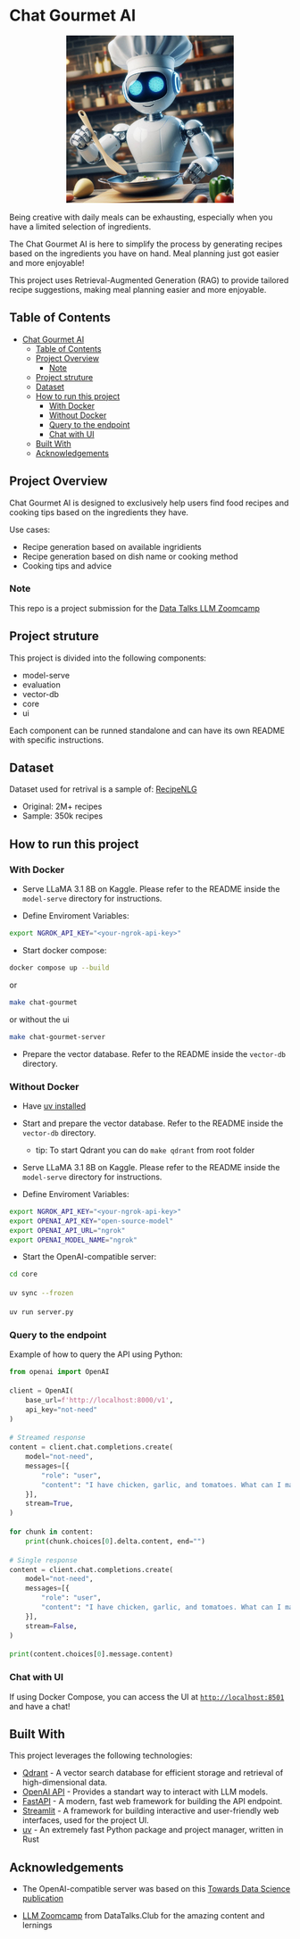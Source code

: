 # Chat Gourmet AI

<p align="center"><img src=".github/assets/cooking-robot.jpg" alt="Project Logo" width="300"></p>


Being creative with daily meals can be exhausting, especially when you have a limited selection of ingredients.

The Chat Gourmet AI is here to simplify the process by generating recipes based on the ingredients you have on hand. Meal planning just got easier and more enjoyable!

This project uses Retrieval-Augmented Generation (RAG) to provide tailored recipe suggestions, making meal planning easier and more enjoyable.

## Table of Contents

- [Chat Gourmet AI](#chat-gourmet-ai)
  - [Table of Contents](#table-of-contents)
  - [Project Overview](#project-overview)
    - [Note](#note)
  - [Project struture](#project-struture)
  - [Dataset](#dataset)
  - [How to run this project](#how-to-run-this-project)
    - [With Docker](#with-docker)
    - [Without Docker](#without-docker)
    - [Query to the endpoint](#query-to-the-endpoint)
    - [Chat with UI](#chat-with-ui)
  - [Built With](#built-with)
  - [Acknowledgements](#acknowledgements)

## Project Overview

Chat Gourmet AI is designed to exclusively help users find food recipes and cooking tips based on the ingredients they have.

Use cases:
  - Recipe generation based on available ingridients
  - Recipe generation based on dish name or cooking method
  - Cooking tips and advice

### Note

This repo is a project submission for the [Data Talks LLM Zoomcamp](https://github.com/DataTalksClub/llm-zoomcamp)

## Project struture

This project is divided into the following components:

 - model-serve
 - evaluation
 - vector-db
 - core
 - ui

Each component can be runned standalone and can have its own README with specific instructions.

## Dataset

Dataset used for retrival is a sample of: [RecipeNLG](https://recipenlg.cs.put.poznan.pl/)

- Original: 2M+ recipes
- Sample: 350k recipes

## How to run this project

### With Docker

- Serve LLaMA 3.1 8B on Kaggle. Please refer to the README inside the `model-serve` directory for instructions.

- Define Enviroment Variables:

```bash
export NGROK_API_KEY="<your-ngrok-api-key>"
```

- Start docker compose:

```bash
docker compose up --build
```

or

```bash
make chat-gourmet
```

or without the ui

```bash
make chat-gourmet-server
```

- Prepare the vector database. Refer to the README inside the `vector-db` directory.

### Without Docker

- Have [uv installed](https://docs.astral.sh/uv/getting-started/installation/)

- Start and prepare the vector database. Refer to the README inside the `vector-db` directory.
  - tip: To start Qdrant you can do `make qdrant` from root folder

- Serve LLaMA 3.1 8B on Kaggle. Please refer to the README inside the `model-serve` directory for instructions.

- Define Enviroment Variables:

```bash
export NGROK_API_KEY="<your-ngrok-api-key>"
export OPENAI_API_KEY="open-source-model"
export OPENAI_API_URL="ngrok"
export OPENAI_MODEL_NAME="ngrok"
```

- Start the OpenAI-compatible server:

```bash
cd core

uv sync --frozen

uv run server.py
```

### Query to the endpoint

Example of how to query the API using Python:

```python
from openai import OpenAI

client = OpenAI(
    base_url=f'http://localhost:8000/v1',
    api_key="not-need"
)

# Streamed response
content = client.chat.completions.create(
    model="not-need",
    messages=[{
        "role": "user",
        "content": "I have chicken, garlic, and tomatoes. What can I make with these?"
    }],
    stream=True,
)

for chunk in content:
    print(chunk.choices[0].delta.content, end="")

# Single response
content = client.chat.completions.create(
    model="not-need",
    messages=[{
        "role": "user",
        "content": "I have chicken, garlic, and tomatoes. What can I make with these?"
    }],
    stream=False,
)    

print(content.choices[0].message.content)

```

### Chat with UI

If using Docker Compose, you can access the UI at [`http://localhost:8501`](http://localhost:8501) and have a chat!

## Built With

This project leverages the following technologies:

- [Qdrant](https://qdrant.tech/documentation/) - A vector search database for efficient storage and retrieval of high-dimensional data.
- [OpenAI API](https://platform.openai.com/docs/api-reference/introduction) - Provides a standart way to interact with LLM models.
- [FastAPI](https://fastapi.tiangolo.com/) - A modern, fast web framework for building the API endpoint.
- [Streamlit](https://docs.streamlit.io/) - A framework for building interactive and user-friendly web interfaces, used for the project UI.
- [uv](https://docs.astral.sh/uv/) - An extremely fast Python package and project manager, written in Rust


## Acknowledgements

- The OpenAI-compatible server was based on this [Towards Data Science publication](https://towardsdatascience.com/how-to-build-an-openai-compatible-api-87c8edea2f06)

- [LLM Zoomcamp](https://github.com/DataTalksClub/llm-zoomcamp) from  DataTalks.Club for the amazing content and lernings
